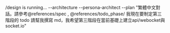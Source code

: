 /design is running… --architecture --persona-architect  --plan "繁體中文對話。請參考@references/spec , 
@references/todo_phase/ 我現在要制定第三階段的 todo 請幫我撰寫 md，我希望第三階段在當前基礎上建立api/webocket與 
socket.io"